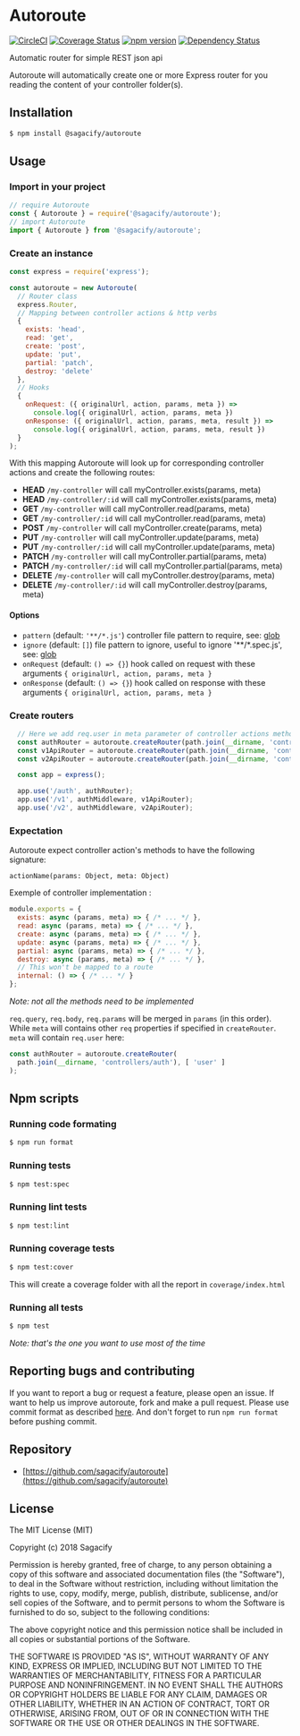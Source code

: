 # Autoroute

[![CircleCI](https://circleci.com/gh/Sagacify/autoroute.svg?style=svg)](https://circleci.com/gh/Sagacify/autoroute)
[![Coverage Status](https://coveralls.io/repos/github/Sagacify/autoroute/badge.svg?branch=master)](https://coveralls.io/github/Sagacify/autoroute?branch=master)
[![npm version](https://img.shields.io/npm/v/@sagacify/autoroute.svg)](https://www.npmjs.com/package/@sagacify/autoroute)
[![Dependency Status](https://img.shields.io/david/Sagacify/autoroute.svg?style=flat-square)](https://david-dm.org/Sagacify/autoroute)

Automatic router for simple REST json api

Autoroute will automatically create one or more Express router for you reading the content of your controller folder(s).

## Installation

```sh
$ npm install @sagacify/autoroute
```

## Usage

### Import in your project

```js
// require Autoroute
const { Autoroute } = require('@sagacify/autoroute');
// import Autoroute
import { Autoroute } from '@sagacify/autoroute';
```

### Create an instance

```js
const express = require('express');

const autoroute = new Autoroute(
  // Router class
  express.Router,
  // Mapping between controller actions & http verbs
  {
    exists: 'head',
    read: 'get',
    create: 'post',
    update: 'put',
    partial: 'patch',
    destroy: 'delete'
  },
  // Hooks
  {
    onRequest: ({ originalUrl, action, params, meta }) =>
      console.log({ originalUrl, action, params, meta })
    onResponse: ({ originalUrl, action, params, meta, result }) =>
      console.log({ originalUrl, action, params, meta, result })
  }
);
```

With this mapping Autoroute will look up for corresponding controller actions and create the following routes:

- **HEAD** `/my-controller` will call myController.exists(params, meta)
- **HEAD** `/my-controller/:id` will call myController.exists(params, meta)
- **GET** `/my-controller` will call myController.read(params, meta)
- **GET** `/my-controller/:id` will call myController.read(params, meta)
- **POST** `/my-controller` will call myController.create(params, meta)
- **PUT** `/my-controller` will call myController.update(params, meta)
- **PUT** `/my-controller/:id` will call myController.update(params, meta)
- **PATCH** `/my-controller` will call myController.partial(params, meta)
- **PATCH** `/my-controller/:id` will call myController.partial(params, meta)
- **DELETE** `/my-controller` will call myController.destroy(params, meta)
- **DELETE** `/my-controller/:id` will call myController.destroy(params, meta)

#### Options

- `pattern` (default: `'**/*.js'`) controller file pattern to require, see: [glob](https://www.npmjs.com/package/glob)
- `ignore` (default: `[]`) file pattern to ignore, useful to ignore '**/*.spec.js', see: [glob](https://www.npmjs.com/package/glob)
- `onRequest` (default: `() => {}`) hook called on request with these arguments `{ originalUrl, action, params, meta }`
- `onResponse` (default: `() => {}`) hook called on response with these arguments `{ originalUrl, action, params, meta }`

### Create routers

```js
  // Here we add req.user in meta parameter of controller actions methods
  const authRouter = autoroute.createRouter(path.join(__dirname, 'controllers/auth'), [ 'user' ]);
  const v1ApiRouter = autoroute.createRouter(path.join(__dirname, 'controllers/v1'));
  const v2ApiRouter = autoroute.createRouter(path.join(__dirname, 'controllers/v2'));

  const app = express();

  app.use('/auth', authRouter);
  app.use('/v1', authMiddleware, v1ApiRouter);
  app.use('/v2', authMiddleware, v2ApiRouter);
```

### Expectation

Autoroute expect controller action's methods to have the following signature:

`actionName(params: Object, meta: Object)`

Exemple of controller implementation :

```js
module.exports = {
  exists: async (params, meta) => { /* ... */ },
  read: async (params, meta) => { /* ... */ },
  create: async (params, meta) => { /* ... */ },
  update: async (params, meta) => { /* ... */ },
  partial: async (params, meta) => { /* ... */ },
  destroy: async (params, meta) => { /* ... */ },
  // This won't be mapped to a route
  internal: () => { /* ... */ }
};
```
*Note: not all the methods need to be implemented*

`req.query`, `req.body`, `req.params` will be merged in `params` (in this order).
While `meta` will contains other `req` properties if specified in `createRouter`.
`meta` will contain `req.user` here:

```js
const authRouter = autoroute.createRouter(
  path.join(__dirname, 'controllers/auth'), [ 'user' ]
);
```

## Npm scripts

### Running code formating

```sh
$ npm run format
```

### Running tests

```sh
$ npm test:spec
```

### Running lint tests

```sh
$ npm test:lint
```

### Running coverage tests

```sh
$ npm test:cover
```

This will create a coverage folder with all the report in `coverage/index.html`

### Running all tests

```sh
$ npm test
```

*Note: that's the one you want to use most of the time*

## Reporting bugs and contributing

If you want to report a bug or request a feature, please open an issue.
If want to help us improve autoroute, fork and make a pull request.
Please use commit format as described [here](https://github.com/angular/angular.js/blob/master/DEVELOPERS.md#-git-commit-guidelines).
And don't forget to run `npm run format` before pushing commit.

## Repository

- [https://github.com/sagacify/autoroute](https://github.com/sagacify/autoroute)

## License

The MIT License (MIT)

Copyright (c) 2018 Sagacify

Permission is hereby granted, free of charge, to any person obtaining a copy
of this software and associated documentation files (the "Software"), to deal
in the Software without restriction, including without limitation the rights
to use, copy, modify, merge, publish, distribute, sublicense, and/or sell
copies of the Software, and to permit persons to whom the Software is
furnished to do so, subject to the following conditions:

The above copyright notice and this permission notice shall be included in all
copies or substantial portions of the Software.

THE SOFTWARE IS PROVIDED "AS IS", WITHOUT WARRANTY OF ANY KIND, EXPRESS OR
IMPLIED, INCLUDING BUT NOT LIMITED TO THE WARRANTIES OF MERCHANTABILITY,
FITNESS FOR A PARTICULAR PURPOSE AND NONINFRINGEMENT. IN NO EVENT SHALL THE
AUTHORS OR COPYRIGHT HOLDERS BE LIABLE FOR ANY CLAIM, DAMAGES OR OTHER
LIABILITY, WHETHER IN AN ACTION OF CONTRACT, TORT OR OTHERWISE, ARISING FROM,
OUT OF OR IN CONNECTION WITH THE SOFTWARE OR THE USE OR OTHER DEALINGS IN THE
SOFTWARE.
